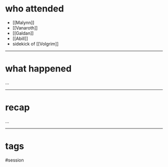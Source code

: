 # who attended

- [[Malynn]]
- [[Vanaroth]]
- [[Galdan]]
- [[Abill]]
- sidekick of [[Volgrim]]

---
# what happened

...

---
# recap

...

---
# tags

#session